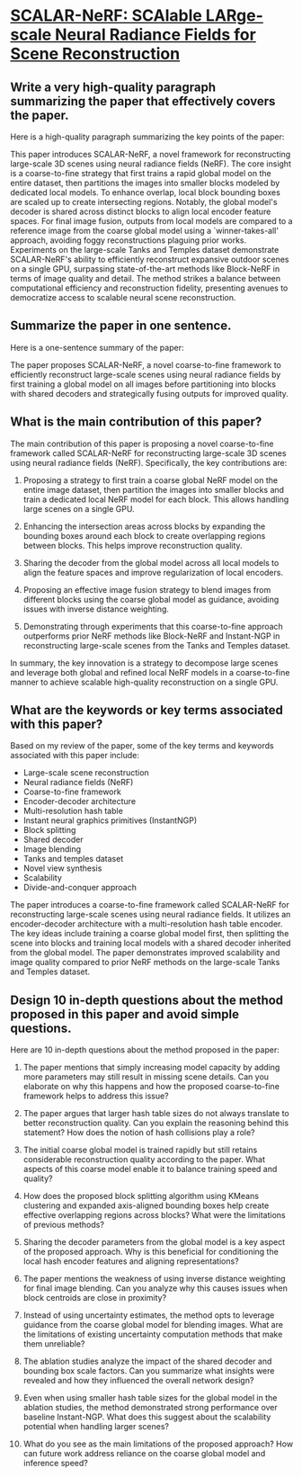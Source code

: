 # [SCALAR-NeRF: SCAlable LARge-scale Neural Radiance Fields for Scene   Reconstruction](https://arxiv.org/abs/2311.16657)

## Write a very high-quality paragraph summarizing the paper that effectively covers the paper.

 Here is a high-quality paragraph summarizing the key points of the paper:

This paper introduces SCALAR-NeRF, a novel framework for reconstructing large-scale 3D scenes using neural radiance fields (NeRF). The core insight is a coarse-to-fine strategy that first trains a rapid global model on the entire dataset, then partitions the images into smaller blocks modeled by dedicated local models. To enhance overlap, local block bounding boxes are scaled up to create intersecting regions. Notably, the global model's decoder is shared across distinct blocks to align local encoder feature spaces. For final image fusion, outputs from local models are compared to a reference image from the coarse global model using a `winner-takes-all' approach, avoiding foggy reconstructions plaguing prior works. Experiments on the large-scale Tanks and Temples dataset demonstrate SCALAR-NeRF's ability to efficiently reconstruct expansive outdoor scenes on a single GPU, surpassing state-of-the-art methods like Block-NeRF in terms of image quality and detail. The method strikes a balance between computational efficiency and reconstruction fidelity, presenting avenues to democratize access to scalable neural scene reconstruction.


## Summarize the paper in one sentence.

 Here is a one-sentence summary of the paper:

The paper proposes SCALAR-NeRF, a novel coarse-to-fine framework to efficiently reconstruct large-scale scenes using neural radiance fields by first training a global model on all images before partitioning into blocks with shared decoders and strategically fusing outputs for improved quality.


## What is the main contribution of this paper?

 The main contribution of this paper is proposing a novel coarse-to-fine framework called SCALAR-NeRF for reconstructing large-scale 3D scenes using neural radiance fields (NeRF). Specifically, the key contributions are:

1) Proposing a strategy to first train a coarse global NeRF model on the entire image dataset, then partition the images into smaller blocks and train a dedicated local NeRF model for each block. This allows handling large scenes on a single GPU.

2) Enhancing the intersection areas across blocks by expanding the bounding boxes around each block to create overlapping regions between blocks. This helps improve reconstruction quality. 

3) Sharing the decoder from the global model across all local models to align the feature spaces and improve regularization of local encoders.

4) Proposing an effective image fusion strategy to blend images from different blocks using the coarse global model as guidance, avoiding issues with inverse distance weighting.

5) Demonstrating through experiments that this coarse-to-fine approach outperforms prior NeRF methods like Block-NeRF and Instant-NGP in reconstructing large-scale scenes from the Tanks and Temples dataset.

In summary, the key innovation is a strategy to decompose large scenes and leverage both global and refined local NeRF models in a coarse-to-fine manner to achieve scalable high-quality reconstruction on a single GPU.


## What are the keywords or key terms associated with this paper?

 Based on my review of the paper, some of the key terms and keywords associated with this paper include:

- Large-scale scene reconstruction
- Neural radiance fields (NeRF) 
- Coarse-to-fine framework
- Encoder-decoder architecture
- Multi-resolution hash table
- Instant neural graphics primitives (InstantNGP)
- Block splitting 
- Shared decoder
- Image blending
- Tanks and temples dataset
- Novel view synthesis
- Scalability
- Divide-and-conquer approach

The paper introduces a coarse-to-fine framework called SCALAR-NeRF for reconstructing large-scale scenes using neural radiance fields. It utilizes an encoder-decoder architecture with a multi-resolution hash table encoder. The key ideas include training a coarse global model first, then splitting the scene into blocks and training local models with a shared decoder inherited from the global model. The paper demonstrates improved scalability and image quality compared to prior NeRF methods on the large-scale Tanks and Temples dataset.


## Design 10 in-depth questions about the method proposed in this paper and avoid simple questions.

 Here are 10 in-depth questions about the method proposed in the paper:

1. The paper mentions that simply increasing model capacity by adding more parameters may still result in missing scene details. Can you elaborate on why this happens and how the proposed coarse-to-fine framework helps to address this issue?

2. The paper argues that larger hash table sizes do not always translate to better reconstruction quality. Can you explain the reasoning behind this statement? How does the notion of hash collisions play a role?

3. The initial coarse global model is trained rapidly but still retains considerable reconstruction quality according to the paper. What aspects of this coarse model enable it to balance training speed and quality? 

4. How does the proposed block splitting algorithm using KMeans clustering and expanded axis-aligned bounding boxes help create effective overlapping regions across blocks? What were the limitations of previous methods?

5. Sharing the decoder parameters from the global model is a key aspect of the proposed approach. Why is this beneficial for conditioning the local hash encoder features and aligning representations?

6. The paper mentions the weakness of using inverse distance weighting for final image blending. Can you analyze why this causes issues when block centroids are close in proximity?  

7. Instead of using uncertainty estimates, the method opts to leverage guidance from the coarse global model for blending images. What are the limitations of existing uncertainty computation methods that make them unreliable?

8. The ablation studies analyze the impact of the shared decoder and bounding box scale factors. Can you summarize what insights were revealed and how they influenced the overall network design?

9. Even when using smaller hash table sizes for the global model in the ablation studies, the method demonstrated strong performance over baseline Instant-NGP. What does this suggest about the scalability potential when handling larger scenes?

10. What do you see as the main limitations of the proposed approach? How can future work address reliance on the coarse global model and inference speed?
